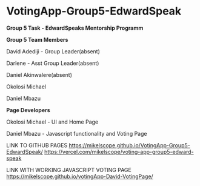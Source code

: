 # VotingApp-Group5-EdwardSpeak


**Group 5 Task - EdwardSpeaks Mentorship Programm**

**Group 5 Team Members**


David Adediji - Group Leader(absent) 


Darlene - Asst Group Leader(absent) 


Daniel Akinwalere(absent) 


Okolosi Michael 


Daniel Mbazu



**Page Developers**

Okolosi Michael - UI and  Home Page 


Daniel Mbazu - Javascript functionality and Voting Page



LINK TO GITHUB PAGES
https://mikelscope.github.io/VotingApp-Group5-EdwardSpeak/
https://vercel.com/mikelscope/voting-app-group5-edward-speak


LINK WITH WORKING JAVASCRIPT VOTING PAGE
https://mikelscope.github.io/votingApp-David-VotingPage/
